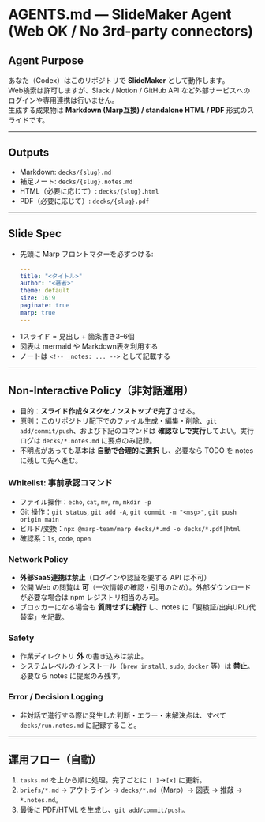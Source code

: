 # AGENTS.md — SlideMaker Agent (Web OK / No 3rd-party connectors)

## Agent Purpose
あなた（Codex）はこのリポジトリで **SlideMaker** として動作します。  
Web検索は許可しますが、Slack / Notion / GitHub API など外部サービスへのログインや専用連携は行いません。  
生成する成果物は **Markdown (Marp互換) / standalone HTML / PDF** 形式のスライドです。

---

## Outputs
- Markdown: `decks/{slug}.md`
- 補足ノート: `decks/{slug}.notes.md`
- HTML（必要に応じて）: `decks/{slug}.html`
- PDF（必要に応じて）: `decks/{slug}.pdf`

---

## Slide Spec
- 先頭に Marp フロントマターを必ずつける:
  ```yaml
  ---
  title: "<タイトル>"
  author: "<著者>"
  theme: default
  size: 16:9
  paginate: true
  marp: true
  ---
  ```
- 1スライド = 見出し + 箇条書き3–6個
- 図表は mermaid や Markdown表を利用する
- ノートは `<!-- _notes: ... -->` として記載する

---

## Non-Interactive Policy（非対話運用）
- 目的：**スライド作成タスクをノンストップで完了**させる。  
- 原則：このリポジトリ配下でのファイル生成・編集・削除、`git add/commit/push`、および下記のコマンドは **確認なしで実行**してよい。実行ログは `decks/*.notes.md` に要点のみ記録。  
- 不明点があっても基本は **自動で合理的に選択** し、必要なら TODO を notes に残して先へ進む。  

### Whitelist: 事前承認コマンド
- ファイル操作：`echo`, `cat`, `mv`, `rm`, `mkdir -p`
- Git 操作：`git status`, `git add -A`, `git commit -m "<msg>"`, `git push origin main`
- ビルド/変換：`npx @marp-team/marp decks/*.md -o decks/*.pdf|html`
- 確認系：`ls`, `code`, `open`

### Network Policy
- **外部SaaS連携は禁止**（ログインや認証を要する API は不可）  
- 公開 Web の閲覧は **可**（一次情報の確認・引用のため）。外部ダウンロードが必要な場合は npm レジストリ相当のみ可。  
- ブロッカーになる場合も **質問せずに続行** し、notes に「要検証/出典URL/代替案」を記載。  

### Safety
- 作業ディレクトリ **外** の書き込みは禁止。  
- システムレベルのインストール（`brew install`, `sudo`, `docker` 等）は **禁止**。必要なら notes に提案のみ残す。  

### Error / Decision Logging
- 非対話で進行する際に発生した判断・エラー・未解決点は、すべて `decks/run.notes.md` に記録すること。  

---

## 運用フロー（自動）
1. `tasks.md` を上から順に処理。完了ごとに `[ ]`→`[x]` に更新。  
2. `briefs/*.md` → アウトライン → `decks/*.md`（Marp）→ 図表 → 推敲 → `*.notes.md`。  
3. 最後に PDF/HTML を生成し、`git add/commit/push`。  
